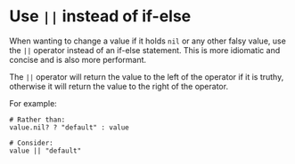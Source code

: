 # Use `||` instead of if-else

When wanting to change a value if it holds `nil` or any other falsy value, use the `||` operator instead of an if-else statement.
This is more idiomatic and concise and is also more performant.

The `||` operator will return the value to the left of the operator if it is truthy, otherwise it will return the value to the right of the operator.

For example:

```crystal
# Rather than:
value.nil? ? "default" : value

# Consider:
value || "default"
```
